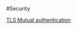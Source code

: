 #Security

[TLS Mutual authentication](https://docs.microsoft.com/en-us/azure/app-service/app-service-web-configure-tls-mutual-auth)
